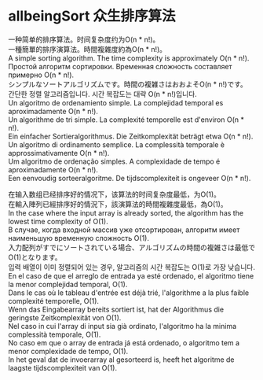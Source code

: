 # allbeingSort 众生排序算法

一种简单的排序算法。时间复杂度约为O(n * n!)。  
一種簡單的排序演算法。時間複雜度約為O(n * n!)。  
A simple sorting algorithm. The time complexity is approximately O(n * n!).  
Простой алгоритм сортировки. Временная сложность составляет примерно O(n * n!).  
シンプルなソートアルゴリズムです。時間の複雑さはおおよそO(n * n!)です。  
간단한 정렬 알고리즘입니다. 시간 복잡도는 대략 O(n * n!)입니다.  
Un algoritmo de ordenamiento simple. La complejidad temporal es aproximadamente O(n * n!).  
Un algorithme de tri simple. La complexité temporelle est d'environ O(n * n!).  
Ein einfacher Sortieralgorithmus. Die Zeitkomplexität beträgt etwa O(n * n!).  
Un algoritmo di ordinamento semplice. La complessità temporale è approssimativamente O(n * n!).  
Um algoritmo de ordenação simples. A complexidade de tempo é aproximadamente O(n * n!).  
Een eenvoudig sorteeralgoritme. De tijdscomplexiteit is ongeveer O(n * n!).


在输入数组已经排序好的情况下，该算法的时间复杂度最低，为O(1)。  
在輸入陣列已經排序好的情況下，該演算法的時間複雜度最低，為O(1)。  
In the case where the input array is already sorted, the algorithm has the lowest time complexity of O(1).  
В случае, когда входной массив уже отсортирован, алгоритм имеет наименьшую временную сложность O(1).  
入力配列がすでにソートされている場合、アルゴリズムの時間の複雑さは最低でO(1)となります。  
입력 배열이 이미 정렬되어 있는 경우, 알고리즘의 시간 복잡도는 O(1)로 가장 낮습니다.  
En el caso de que el arreglo de entrada ya esté ordenado, el algoritmo tiene la menor complejidad temporal, O(1).  
Dans le cas où le tableau d'entrée est déjà trié, l'algorithme a la plus faible complexité temporelle, O(1).  
Wenn das Eingabearray bereits sortiert ist, hat der Algorithmus die geringste Zeitkomplexität von O(1).  
Nel caso in cui l'array di input sia già ordinato, l'algoritmo ha la minima complessità temporale, O(1).  
No caso em que o array de entrada já está ordenado, o algoritmo tem a menor complexidade de tempo, O(1).  
In het geval dat de invoerarray al gesorteerd is, heeft het algoritme de laagste tijdscomplexiteit van O(1).  
